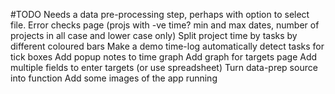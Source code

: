 #TODO
Needs a data pre-processing step, perhaps with option to select file.
Error checks page (projs with -ve time? min and max dates, number of projects in all case and lower case only)
Split project time by tasks by different coloured bars
Make a demo time-log
automatically detect tasks for tick boxes
Add popup notes to time graph
Add graph for targets page
Add multiple fields to enter targets (or use spreadsheet)
Turn data-prep source into function
Add some images of the app running
